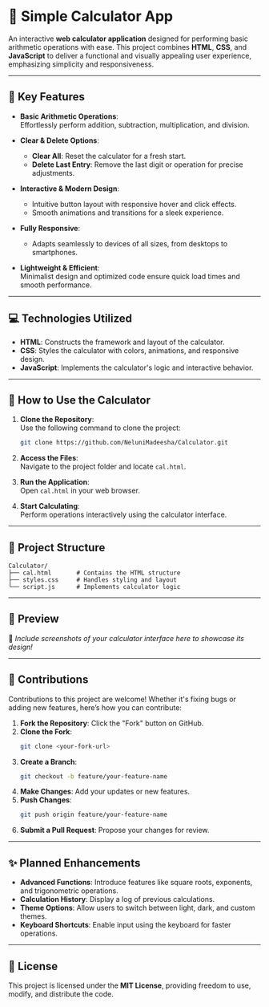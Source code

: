 # 🧮 **Simple Calculator App**  

An interactive **web calculator application** designed for performing basic arithmetic operations with ease. This project combines **HTML**, **CSS**, and **JavaScript** to deliver a functional and visually appealing user experience, emphasizing simplicity and responsiveness.  

---  

## 🎯 **Key Features**  

- **Basic Arithmetic Operations**:  
  Effortlessly perform addition, subtraction, multiplication, and division.  

- **Clear & Delete Options**:  
  - **Clear All**: Reset the calculator for a fresh start.  
  - **Delete Last Entry**: Remove the last digit or operation for precise adjustments.  

- **Interactive & Modern Design**:  
  - Intuitive button layout with responsive hover and click effects.  
  - Smooth animations and transitions for a sleek experience.  

- **Fully Responsive**:  
  - Adapts seamlessly to devices of all sizes, from desktops to smartphones.  

- **Lightweight & Efficient**:  
  Minimalist design and optimized code ensure quick load times and smooth performance.  

---  

## 💻 **Technologies Utilized**  

- **HTML**: Constructs the framework and layout of the calculator.  
- **CSS**: Styles the calculator with colors, animations, and responsive design.  
- **JavaScript**: Implements the calculator's logic and interactive behavior.  

---  

## 🚀 **How to Use the Calculator**  

1. **Clone the Repository**:  
   Use the following command to clone the project:  
   ```bash  
   git clone https://github.com/NeluniMadeesha/Calculator.git  
   ```  

2. **Access the Files**:  
   Navigate to the project folder and locate `cal.html`.  

3. **Run the Application**:  
   Open `cal.html` in your web browser.  

4. **Start Calculating**:  
   Perform operations interactively using the calculator interface.  

---  

## 📂 **Project Structure**  

```plaintext  
Calculator/  
├── cal.html       # Contains the HTML structure  
├── styles.css     # Handles styling and layout  
└── script.js      # Implements calculator logic  
```  

---  

## 📸 **Preview**  

🚀 *Include screenshots of your calculator interface here to showcase its design!*  

---  

## 🤝 **Contributions**  

Contributions to this project are welcome! Whether it's fixing bugs or adding new features, here’s how you can contribute:  

1. **Fork the Repository**: Click the "Fork" button on GitHub.  
2. **Clone the Fork**:  
   ```bash  
   git clone <your-fork-url>  
   ```  
3. **Create a Branch**:  
   ```bash  
   git checkout -b feature/your-feature-name  
   ```  
4. **Make Changes**: Add your updates or new features.  
5. **Push Changes**:  
   ```bash  
   git push origin feature/your-feature-name  
   ```  
6. **Submit a Pull Request**: Propose your changes for review.  

---  

## ✨ **Planned Enhancements**  

- **Advanced Functions**: Introduce features like square roots, exponents, and trigonometric operations.  
- **Calculation History**: Display a log of previous calculations.  
- **Theme Options**: Allow users to switch between light, dark, and custom themes.  
- **Keyboard Shortcuts**: Enable input using the keyboard for faster operations.  

---  

## 📜 **License**  

This project is licensed under the **MIT License**, providing freedom to use, modify, and distribute the code.  

